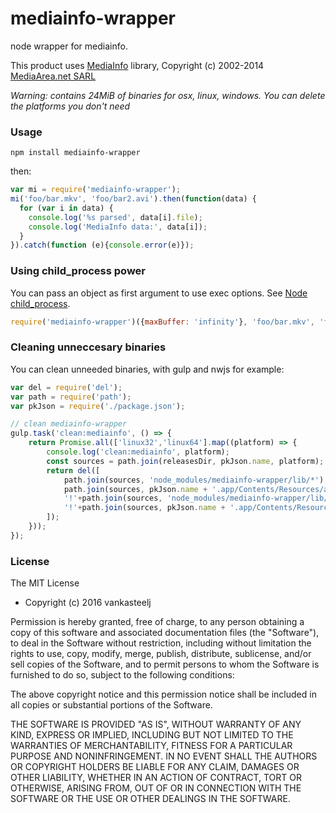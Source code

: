 # mediainfo-wrapper

node wrapper for mediainfo.

This product uses [MediaInfo](http://mediaarea.net/MediaInfo) library, Copyright (c) 2002-2014 [MediaArea.net SARL](mailto:Info@MediaArea.net)

_Warning: contains 24MiB of binaries for osx, linux, windows. You can delete the platforms you don't need_

### Usage

    npm install mediainfo-wrapper

then:

```js
var mi = require('mediainfo-wrapper');
mi('foo/bar.mkv', 'foo/bar2.avi').then(function(data) {
  for (var i in data) {
    console.log('%s parsed', data[i].file);
    console.log('MediaInfo data:', data[i]);
  }
}).catch(function (e){console.error(e)});
```

### Using child_process power

You can pass an object as first argument to use exec options. See [Node child_process](https://nodejs.org/api/child_process.html#child_process_child_process_exec_command_options_callback).

```js
require('mediainfo-wrapper')({maxBuffer: 'infinity'}, 'foo/bar.mkv', 'foo/bar2.avi').then...
```

### Cleaning unneccesary binaries

You can clean unneeded binaries, with gulp and nwjs for example:

```js
var del = require('del');
var path = require('path');
var pkJson = require('./package.json');

// clean mediainfo-wrapper
gulp.task('clean:mediainfo', () => {
    return Promise.all(['linux32','linux64'].map((platform) => {
        console.log('clean:mediainfo', platform);
        const sources = path.join(releasesDir, pkJson.name, platform);
        return del([
            path.join(sources, 'node_modules/mediainfo-wrapper/lib/*'),
            path.join(sources, pkJson.name + '.app/Contents/Resources/app.nw/node_modules/mediainfo-wrapper/lib/*'),
            '!'+path.join(sources, 'node_modules/mediainfo-wrapper/lib/'+platform),
            '!'+path.join(sources, pkJson.name + '.app/Contents/Resources/app.nw/node_modules/mediainfo-wrapper/lib/'+platform)
        ]);
    }));
});
```

### License
The MIT License

- Copyright (c) 2016 vankasteelj

Permission is hereby granted, free of charge, to any person obtaining a copy of this software and associated documentation files (the "Software"), to deal in the Software without restriction, including without limitation the rights to use, copy, modify, merge, publish, distribute, sublicense, and/or sell copies of the Software, and to permit persons to whom the Software is furnished to do so, subject to the following conditions:

The above copyright notice and this permission notice shall be included in all copies or substantial portions of the Software.

THE SOFTWARE IS PROVIDED "AS IS", WITHOUT WARRANTY OF ANY KIND, EXPRESS OR IMPLIED, INCLUDING BUT NOT LIMITED TO THE WARRANTIES OF MERCHANTABILITY, FITNESS FOR A PARTICULAR PURPOSE AND NONINFRINGEMENT. IN NO EVENT SHALL THE AUTHORS OR COPYRIGHT HOLDERS BE LIABLE FOR ANY CLAIM, DAMAGES OR OTHER LIABILITY, WHETHER IN AN ACTION OF CONTRACT, TORT OR OTHERWISE, ARISING FROM, OUT OF OR IN CONNECTION WITH THE SOFTWARE OR THE USE OR OTHER DEALINGS IN THE SOFTWARE.